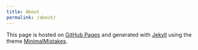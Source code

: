 ```yaml
---
title: About
permalink: /about/
---
```




This page is hosted on [GitHub Pages](https://pages.github.com/)
and generated with [Jekyll](https://jekyllrb.com/) using the theme [MinimalMistakes](https://mmistakes.github.io/minimal-mistakes/).
